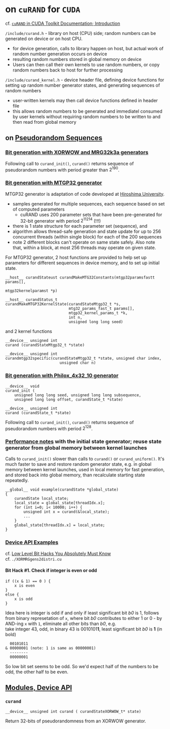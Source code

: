 # on `cuRAND` for `CUDA`  

cf.  [`cuRAND` in CUDA Toolkit Documentation; Introduction](http://docs.nvidia.com/cuda/curand/introduction.html#introduction)

`/include/curand.h` - library on host (CPU) side; random numbers can be generated on device or on host CPU.  
* for device generation, calls to library happen on host, but actual work of random number generation occurs on device  
* resulting random numbers stored in global memory on device  
* Users can then call their own kernels to use random numbers, or copy random numbers back to host for further processing  

`/include/curand_kernel.h` - device header file, defining device functions for setting up random number generator states, and generating sequences of random numbers  
* user-written kernels may then call device functions defined in header file  
* this allows random numbers to be generated and immediatel consumed by user kernels without requiring random numbers to be written to and then read from global memory  

## on [Pseudorandom Sequences](http://docs.nvidia.com/cuda/curand/device-api-overview.html#pseudorandom-sequences)  

### [Bit generation with XORWOW and MRG32k3a generators](http://docs.nvidia.com/cuda/curand/device-api-overview.html#bit-generation-1)  

Following call to `curand_init()`, `curand()` returns sequence of pseudorandom numbers with period greater than $2^{190}$.  

### [Bit generation with MTGP32 generator](http://docs.nvidia.com/cuda/curand/device-api-overview.html#bit-generation-2)   

MTGP32 generator is adaptation of code developed at [Hiroshima University](http://docs.nvidia.com/cuda/curand/bibliography.html#bibliography__saito).  
* samples generated for multiple sequences, each sequence based on set of computed parameters  
	- cuRAND uses 200 parameter sets that have been pre-generated for 32-bit generator with period $2^{11214}$ (!!!)  
* there is 1 state structure for each parameter set (sequence), and 
* algorithm allows thread-safe generation and state update for up to 256 concurrent threads (within single block) for each of the 200 sequences  
* note 2 different blocks can't operate on same state safely.  Also note that, within a block, at most 256 threads may operate on given state.  

For MTGP32 generator, 2 host functions are provided to help set up parameters for different sequences in device memory, and to set up initial state.  

```  
__host__ curandStateust curandMakeMTG32Constants(mtgp32paramsfastt params[], 
													mtgp32kernelparamst *p)  
```   

```  
__host__ curandStatus_t 
curandMakeMTGP32KernelState(curandStateMtgp32_t *s, 
							mtg32_params_fast_t params[], 
							mtgp32_kernel_params_t *k,
							int n, 
							unsigned long long seed)  
```  

and 2 kernel functions  

```  
__device__ unsigned int 
curand (curandStateMtgp32_t *state)  
```  

```  
__device__ unsigned int 
curandmtgp32specific(curandStateMtgp32_t *state, unsigned char index, 
						unsigned char n)  
```  

### [Bit generation with Philox_4x32_10 generator](http://docs.nvidia.com/cuda/curand/device-api-overview.html#bit-generation-3)  

```  
__device__ void 
curand_init (
	unsigned long long seed, unsigned long long subsequence, 
	unsigned long long offset, curandState_t *state)  
```  

```  
__device__ unsigned int 
curand (curandState_t *state)  
```  
Following call to `curand_init()`, `curand()` returns sequence of pseudorandom numbers with period $2^{128}$.  


### [Performance notes](http://docs.nvidia.com/cuda/curand/device-api-overview.html#performance-notes) with the initial state generator; reuse state generator from global memory between kernel launches  	

Calls to `curand_init()` slower than calls to `curand()` or `curand_uniform()`.  It's much faster to save and restore random generator state, e.g. in global memory between kernel launches, used in local memory for fast generation, and stored back into global memory, than recalculate starting state repeatedly.   

```  
__global__ void example(curandState *global_state)  
{
	curandState local_state;
	local_state = global_state[threadIdx.x];
	for (int i=0; i< 10000; i++) {
		unsigned int x = curand(&local_state);
		...
	}
	global_state[threadIdx.x] = local_state; 
}  
```  

### [Device API Examples](http://docs.nvidia.com/cuda/curand/device-api-overview.html#device-api-example)  

cf. [Low Level Bit Hacks You Absolutely Must Know](http://www.catonmat.net/blog/low-level-bit-hacks-you-absolutely-must-know/)  
cf. `./XORMRGgens2distri.cu`  

#### Bit Hack #1. Check if integer is even or odd  
```  
if ((x & 1) == 0 ) {
	x is even  
}
else {
	x is odd 
}
```  
Idea here is integer is odd if and only if least significant bit *b0* is 1, follows from binary represetation of `x`, where bit *b0* contributes to either 1 or 0 - by AND-ing `x` with `1`, eliminate all other bits than *b0*, e.g.  
take integer 43, odd, in binary 43 is 0010101**1**, least significant bit *b0* is **1** (in bold)
```   
  00101011
& 00000001 (note: 1 is same as 00000001) 
  --------
  00000001
```  

So low bit set seems to be odd.  So we'd expect half of the numbers to be odd, the other half to be even.  

## [Modules, Device API](http://docs.nvidia.com/cuda/curand/group__DEVICE.html#group__DEVICE)  

### `curand`

```  
__device__ unsigned int curand ( curandStateXORWOW_t* state)  
```  
Return 32-bits of pseudorandomness from an XORWOW generator.  


